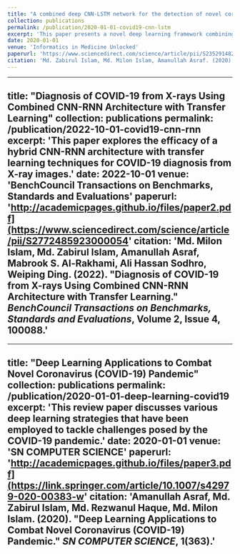 ```yaml
---
title: "A combined deep CNN-LSTM network for the detection of novel coronavirus (COVID-19) using X-ray images"
collection: publications
permalink: /publication/2020-01-01-covid19-cnn-lstm
excerpt: 'This paper presents a novel deep learning framework combining CNN and LSTM architectures for detecting COVID-19 from X-ray images.'
date: 2020-01-01
venue: 'Informatics in Medicine Unlocked'
paperurl: 'https://www.sciencedirect.com/science/article/pii/S2352914820303024'
citation: 'Md. Zabirul Islam, Md. Milon Islam, Amanullah Asraf. (2020). &quot;A combined deep CNN-LSTM network for the detection of novel coronavirus (COVID-19) using X-ray images.&quot; <i>Informatics in Medicine Unlocked</i>, Vol-20, 100412.'
---
```


---
title: "Diagnosis of COVID-19 from X-rays Using Combined CNN-RNN Architecture with Transfer Learning"
collection: publications
permalink: /publication/2022-10-01-covid19-cnn-rnn
excerpt: 'This paper explores the efficacy of a hybrid CNN-RNN architecture with transfer learning techniques for COVID-19 diagnosis from X-ray images.'
date: 2022-10-01
venue: 'BenchCouncil Transactions on Benchmarks, Standards and Evaluations'
paperurl: 'http://academicpages.github.io/files/paper2.pdf](https://www.sciencedirect.com/science/article/pii/S2772485923000054'
citation: 'Md. Milon Islam, Md. Zabirul Islam, Amanullah Asraf, Mabrook S. Al-Rakhami, Ali Hassan Sodhro, Weiping Ding. (2022). &quot;Diagnosis of COVID-19 from X-rays Using Combined CNN-RNN Architecture with Transfer Learning.&quot; <i>BenchCouncil Transactions on Benchmarks, Standards and Evaluations</i>, Volume 2, Issue 4, 100088.'
---

---
title: "Deep Learning Applications to Combat Novel Coronavirus (COVID-19) Pandemic"
collection: publications
permalink: /publication/2020-01-01-deep-learning-covid19
excerpt: 'This review paper discusses various deep learning strategies that have been employed to tackle challenges posed by the COVID-19 pandemic.'
date: 2020-01-01
venue: 'SN COMPUTER SCIENCE'
paperurl: 'http://academicpages.github.io/files/paper3.pdf](https://link.springer.com/article/10.1007/s42979-020-00383-w'
citation: 'Amanullah Asraf, Md. Zabirul Islam, Md. Rezwanul Haque, Md. Milon Islam. (2020). &quot;Deep Learning Applications to Combat Novel Coronavirus (COVID-19) Pandemic.&quot; <i>SN COMPUTER SCIENCE</i>, 1(363).'
---

